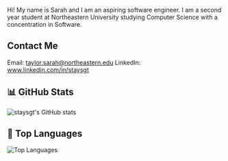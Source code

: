 Hi! My name is Sarah and I am an aspiring software engineer. I am a second year student at Northeastern University studying Computer Science with a concentration in Software.

## Contact Me
Email: taylor.sarah@northeastern.edu
LinkedIn: www.linkedin.com/in/staysgt

## 📊 GitHub Stats
![staysgt's GitHub stats](https://github-readme-stats.vercel.app/api?username=staysgt&show_icons=true&theme=dark&count_private=true)

## 🧠 Top Languages
![Top Languages](https://github-readme-stats.vercel.app/api/top-langs/?username=staysgt&layout=compact&theme=dark)



<!---
staysgt/staysgt is a ✨ special ✨ repository because its `README.md` (this file) appears on your GitHub profile.
You can click the Preview link to take a look at your changes.
--->
